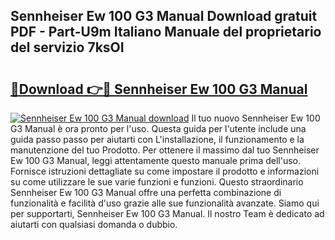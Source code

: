 ## Sennheiser Ew 100 G3 Manual Download gratuit PDF - Part-U9m Italiano Manuale del proprietario del servizio 7ksOI

# <h2><a href="http://dfbejjy.blite.top/?on=Sennheiser+Ew+100+G3+Manual">🔗Download 👉🔴 Sennheiser Ew 100 G3 Manual</a></h2>

[![Sennheiser Ew 100 G3 Manual download](https://i.imgur.com/lujVjoI.png)](http://dfbejjy.blite.top/?on=Sennheiser+Ew+100+G3+Manual)
Il tuo nuovo Sennheiser Ew 100 G3 Manual è ora pronto per l'uso. Questa guida per l'utente include una guida passo passo per aiutarti con L'installazione, il funzionamento e la manutenzione del tuo Prodotto. Per ottenere il massimo dal tuo Sennheiser Ew 100 G3 Manual, leggi attentamente questo manuale prima dell'uso. Fornisce istruzioni dettagliate su come impostare il prodotto e informazioni su come utilizzare le sue varie funzioni e funzioni. Questo straordinario Sennheiser Ew 100 G3 Manual offre una perfetta combinazione di funzionalità e facilità d'uso grazie alle sue funzionalità avanzate. Siamo qui per supportarti, Sennheiser Ew 100 G3 Manual. Il nostro Team è dedicato ad aiutarti con qualsiasi domanda o dubbio.
